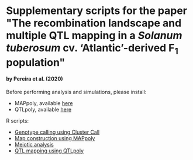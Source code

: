 # Supplementary scripts for the paper "The recombination landscape and multiple QTL mapping in a _Solanum tuberosum_ cv. ‘Atlantic’-derived F<sub>1</sub> population" 
#### by Pereira et al. (2020)

Before performing analysis and simulations, please install:

- MAPpoly, available [here](https://github.com/mmollina/MAPPoly)
- QTLpoly, available [here](https://github.com/guilherme-pereira/QTLpoly)

R scripts:
- [Genotype calling using Cluster Call](https://github.com/mmollina/B2721_map/blob/master/cluster_call/genotype_calling_B2721.R)
- [Map construction using MAPpoly](https://github.com/mmollina/B2721_map/blob/master/mapping/map_script.R)
- [Meiotic analysis](https://github.com/mmollina/B2721_map/blob/master/meiosis/meiotic_configuration_heuristic.R)
- [QTL mapping using QTLpoly](https://github.com/mmollina/B2721_map/blob/master/qtl/qtlpoly.R)

